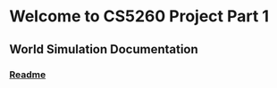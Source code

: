 # Welcome to CS5260 Project Part 1

## World Simulation Documentation

###  [Readme](Sphinx-docs/_build/html/index.html)
